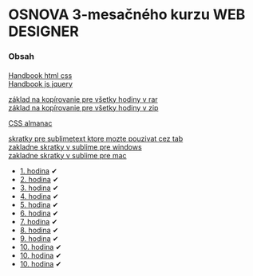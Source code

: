 # OSNOVA 3-mesačného kurzu WEB DESIGNER

### Obsah
#### 

[Handbook html css](html-css-handbook.pdf)<br>
[Handbook js jquery](jquery-handbook.pdf)<br>

[základ na kopírovanie pre všetky hodiny v rar](default.rar)<br>
[základ na kopírovanie pre všetky hodiny v zip](default.zip)<br>

[CSS almanac](https://css-tricks.com/almanac/)<br>

[skratky pre sublimetext ktore mozte pouzivat cez tab](https://docs.emmet.io/cheat-sheet)<br>
[zakladne skratky v sublime pre windows](http://docs.sublimetext.info/en/latest/reference/keyboard_shortcuts_win.html)<br>
[zakladne skratky v sublime pre mac](http://docs.sublimetext.info/en/latest/reference/keyboard_shortcuts_osx.html)<br>

- [1. hodina](1/intro.md) &#10004;
- [2. hodina](2/intro.md) &#10004;
- [3. hodina](3/intro.md) &#10004;
- [4. hodina](4/intro.md) &#10004;
- [5. hodina](5/intro.md) &#10004;
- [6. hodina](6/intro.md) &#10004;
- [7. hodina](7/intro.md) &#10004;
- [8. hodina](8/intro.md) &#10004;
- [9. hodina](9/intro.md) &#10004;
- [10. hodina](10/intro.md) &#10004;
- [10. hodina](11/intro.md) &#10004;
- [10. hodina](12/intro.md) &#10004;
